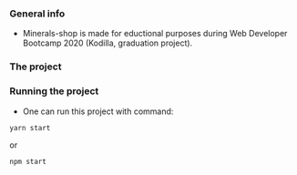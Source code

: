 ### **General info**
- Minerals-shop is made for eductional purposes during Web Developer Bootcamp 2020 (Kodilla, graduation project).

### **The project**

### **Running the project**
- One can run this project with command:
```javascript
yarn start 
```
or
```javascript
npm start 
```
